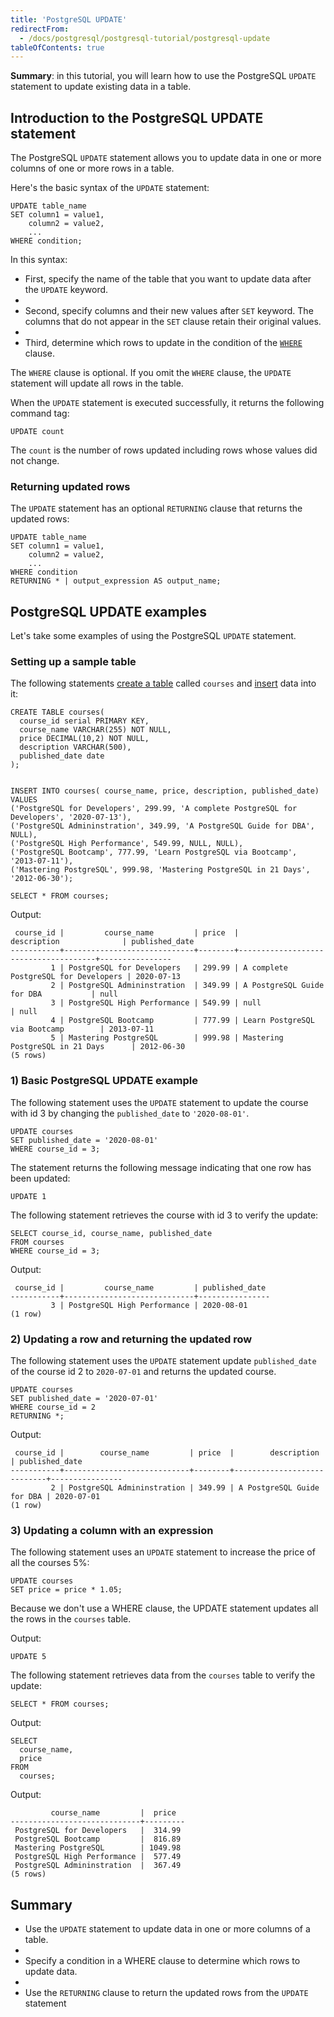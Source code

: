 ```yaml
---
title: 'PostgreSQL UPDATE'
redirectFrom:
  - /docs/postgresql/postgresql-tutorial/postgresql-update
tableOfContents: true
---
```



**Summary**: in this tutorial, you will learn how to use the PostgreSQL `UPDATE` statement to update existing data in a table.

## Introduction to the PostgreSQL UPDATE statement

The PostgreSQL `UPDATE` statement allows you to update data in one or more columns of one or more rows in a table.

Here's the basic syntax of the `UPDATE` statement:

```
UPDATE table_name
SET column1 = value1,
    column2 = value2,
    ...
WHERE condition;
```

In this syntax:

- First, specify the name of the table that you want to update data after the `UPDATE` keyword.
-
- Second, specify columns and their new values after `SET` keyword. The columns that do not appear in the `SET` clause retain their original values.
-
- Third, determine which rows to update in the condition of the [`WHERE`](/docs/postgresql/postgresql-where) clause.

The `WHERE` clause is optional. If you omit the `WHERE` clause, the `UPDATE` statement will update all rows in the table.

When the `UPDATE` statement is executed successfully, it returns the following command tag:

```
UPDATE count
```

The `count` is the number of rows updated including rows whose values did not change.

### Returning updated rows

The `UPDATE` statement has an optional `RETURNING` clause that returns the updated rows:

```
UPDATE table_name
SET column1 = value1,
    column2 = value2,
    ...
WHERE condition
RETURNING * | output_expression AS output_name;
```

## PostgreSQL UPDATE examples

Let's take some examples of using the PostgreSQL `UPDATE` statement.

### Setting up a sample table

The following statements [create a table](/docs/postgresql/postgresql-create-table/) called `courses` and [insert](https://www.postgresqltutorial.com/postgresql-tutorial/postgresql-insert) data into it:

```
CREATE TABLE courses(
  course_id serial PRIMARY KEY,
  course_name VARCHAR(255) NOT NULL,
  price DECIMAL(10,2) NOT NULL,
  description VARCHAR(500),
  published_date date
);


INSERT INTO courses( course_name, price, description, published_date)
VALUES
('PostgreSQL for Developers', 299.99, 'A complete PostgreSQL for Developers', '2020-07-13'),
('PostgreSQL Admininstration', 349.99, 'A PostgreSQL Guide for DBA', NULL),
('PostgreSQL High Performance', 549.99, NULL, NULL),
('PostgreSQL Bootcamp', 777.99, 'Learn PostgreSQL via Bootcamp', '2013-07-11'),
('Mastering PostgreSQL', 999.98, 'Mastering PostgreSQL in 21 Days', '2012-06-30');

SELECT * FROM courses;
```

Output:

```
 course_id |         course_name         | price  |             description              | published_date
-----------+-----------------------------+--------+--------------------------------------+----------------
         1 | PostgreSQL for Developers   | 299.99 | A complete PostgreSQL for Developers | 2020-07-13
         2 | PostgreSQL Admininstration  | 349.99 | A PostgreSQL Guide for DBA           | null
         3 | PostgreSQL High Performance | 549.99 | null                                 | null
         4 | PostgreSQL Bootcamp         | 777.99 | Learn PostgreSQL via Bootcamp        | 2013-07-11
         5 | Mastering PostgreSQL        | 999.98 | Mastering PostgreSQL in 21 Days      | 2012-06-30
(5 rows)
```

### 1) Basic PostgreSQL UPDATE example

The following statement uses the `UPDATE` statement to update the course with id 3 by changing the `published_date` to `'2020-08-01'`.

```
UPDATE courses
SET published_date = '2020-08-01'
WHERE course_id = 3;
```

The statement returns the following message indicating that one row has been updated:

```
UPDATE 1
```

The following statement retrieves the course with id 3 to verify the update:

```
SELECT course_id, course_name, published_date
FROM courses
WHERE course_id = 3;
```

Output:

```
 course_id |         course_name         | published_date
-----------+-----------------------------+----------------
         3 | PostgreSQL High Performance | 2020-08-01
(1 row)
```

### 2) Updating a row and returning the updated row

The following statement uses the `UPDATE` statement update `published_date` of the course id 2 to `2020-07-01` and returns the updated course.

```
UPDATE courses
SET published_date = '2020-07-01'
WHERE course_id = 2
RETURNING *;
```

Output:

```
 course_id |        course_name         | price  |        description         | published_date
-----------+----------------------------+--------+----------------------------+----------------
         2 | PostgreSQL Admininstration | 349.99 | A PostgreSQL Guide for DBA | 2020-07-01
(1 row)
```

### 3) Updating a column with an expression

The following statement uses an `UPDATE` statement to increase the price of all the courses 5%:

```
UPDATE courses
SET price = price * 1.05;
```

Because we don't use a WHERE clause, the UPDATE statement updates all the rows in the `courses` table.

Output:

```
UPDATE 5
```

The following statement retrieves data from the `courses` table to verify the update:

```
SELECT * FROM courses;
```

Output:

```
SELECT
  course_name,
  price
FROM
  courses;
```

Output:

```
         course_name         |  price
-----------------------------+---------
 PostgreSQL for Developers   |  314.99
 PostgreSQL Bootcamp         |  816.89
 Mastering PostgreSQL        | 1049.98
 PostgreSQL High Performance |  577.49
 PostgreSQL Admininstration  |  367.49
(5 rows)
```

## Summary

- Use the `UPDATE` statement to update data in one or more columns of a table.
-
- Specify a condition in a WHERE clause to determine which rows to update data.
-
- Use the `RETURNING` clause to return the updated rows from the `UPDATE` statement
